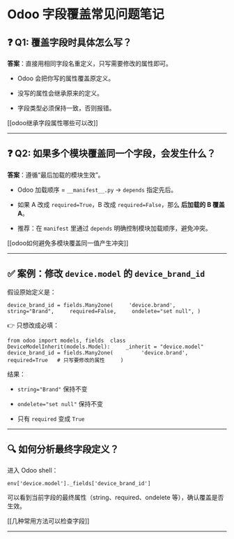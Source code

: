 # Odoo 字段覆盖常见问题笔记

## ❓ Q1: 覆盖字段时具体怎么写？

**答案**：直接用相同字段名重定义，只写需要修改的属性即可。

- Odoo 会把你写的属性覆盖原定义。
    
- 没写的属性会继承原来的定义。
    
- 字段类型必须保持一致，否则报错。
    
[[odoo继承字段属性哪些可以改]]

---

## ❓ Q2: 如果多个模块覆盖同一个字段，会发生什么？

**答案**：遵循“最后加载的模块生效”。

- Odoo 加载顺序 = `__manifest__.py` → `depends` 指定先后。
    
- 如果 A 改成 `required=True`，B 改成 `required=False`，那么 **后加载的 B 覆盖 A**。
    
- 推荐：在 `manifest` 里通过 `depends` 明确控制模块加载顺序，避免冲突。
    
[[odoo如何避免多模块覆盖同一值产生冲突]]

---

## ✅ 案例：修改 `device.model` 的 `device_brand_id`

假设原始定义是：

`device_brand_id = fields.Many2one(     'device.brand',     string="Brand",     required=False,     ondelete="set null", )`

👉 只想改成必填：

`from odoo import models, fields  class DeviceModelInherit(models.Model):     _inherit = "device.model"      device_brand_id = fields.Many2one(         'device.brand',         required=True   # 只写要修改的属性     )`

结果：

- `string="Brand"` 保持不变
    
- `ondelete="set null"` 保持不变
    
- 只有 `required` 变成 `True`
    

---

## 🔍 如何分析最终字段定义？

进入 Odoo shell：

`env['device.model']._fields['device_brand_id']`

可以看到当前字段的最终属性（string、required、ondelete 等），确认覆盖是否生效。

[[几种常用方法可以检查字段]]

---
